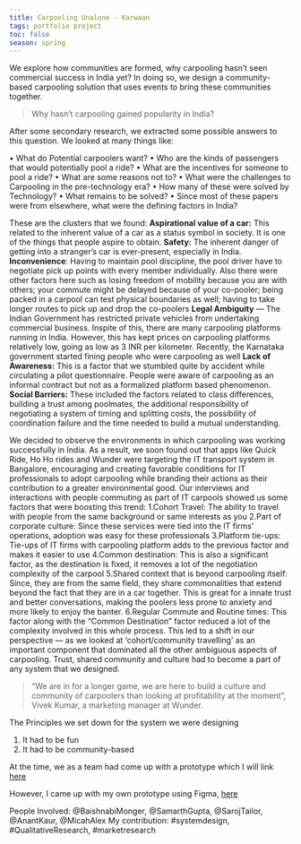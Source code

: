 ```yaml
---
title: Carpooling Unalone - Karwaan
tags: portfolio project
toc: false
season: spring
---
```


We explore how communities are formed, why carpooling hasn’t seen commercial success in India yet? In doing so, we design a community-based carpooling solution that uses events to bring these communities together.

>Why hasn’t carpooling gained popularity in India?

After some secondary research, we extracted some possible answers to this question. We looked at many things like:

•	What do Potential carpoolers want?
•	Who are the kinds of passengers that would potentially pool a ride?
•	What are the incentives for someone to pool a ride?
•	What are some reasons not to?
•	What were the challenges to Carpooling in the pre-technology era?
•	How many of these were solved by Technology?
•	What remains to be solved?
•	Since most of these papers were from elsewhere, what were the defining factors in India?

These are the clusters that we found:
**Aspirational value of a car:** This related to the inherent value of a car as a status symbol in society. It is one of the things that people aspire to obtain.
**Safety:** The inherent danger of getting into a stranger’s car is ever-present, especially in India.
**Inconvenience**: Having to maintain pool discipline, the pool driver have to negotiate pick up points with every member individually. Also there were other factors here such as losing freedom of mobility because you are with others; your commute might be delayed because of your co-pooler; being packed in a carpool can test physical boundaries as well; having to take longer routes to pick up and drop the co-poolers
**Legal Ambiguity** — The Indian Government has restricted private vehicles from undertaking commercial business. Inspite of this, there are many carpooling platforms running in India. However, this has kept prices on carpooling platforms relatively low, going as low as 3 INR per kilometer. Recently, the Karnataka government started fining people who were carpooling as well
**Lack of Awareness:** This is a factor that we stumbled quite by accident while circulating a pilot questionnaire. People were aware of carpooling as an informal contract but not as a formalized platform based phenomenon.
**Social Barriers:** These included the factors related to class differences, building a trust among poolmates, the additional responsibility of negotiating a system of timing and splitting costs, the possibility of coordination failure and the time needed to build a mutual understanding.

We decided to observe the environments in which carpooling was working successfully in India. As a result, we soon found out that apps like Quick Ride, Ho Ho rides and Wunder were targeting the IT transport system in Bangalore, encouraging and creating favorable conditions for IT professionals to adopt carpooling while branding their actions as their contribution to a greater environmental good.
Our interviews and interactions with people commuting as part of IT carpools showed us some factors that were boosting this trend:
1.Cohort Travel: The ability to travel with people from the same background or same interests as you
2.Part of corporate culture: Since these services were tied into the IT firms’ operations, adoption was easy for these professionals
3.Platform tie-ups: Tie-ups of IT firms with carpooling platform adds to the previous factor and makes it easier to use
4.Common destination: This is also a significant factor, as the destination is fixed, it removes a lot of the negotiation complexity of the carpool
5.Shared context that is beyond carpooling itself: Since, they are from the same field, they share commonalities that extend beyond the fact that they are in a car together. This is great for a innate trust and better conversations, making the poolers less prone to anxiety and more likely to enjoy the banter.
6.Regular Commute and Routine times: This factor along with the “Common Destination” factor reduced a lot of the complexity involved in this whole process.
This led to a shift in our perspective — as we looked at ‘cohort/community travelling’ as an important component that dominated all the other ambiguous aspects of carpooling. Trust, shared community and culture had to become a part of any system that we designed.

>“We are in for a longer game, we are here to build a culture and community of carpoolers than looking at profitability at the moment”,
Vivek Kumar, a marketing manager at Wunder.

The Principles we set down for the system we were designing
1.	It had to be fun
2.	It had to be community-based

At the time, we as a team had come up with a prototype which I will link [here](https://medium.com/exploring-ride-sharing-systems-at-scale/creating-a-community-based-carpooling-system-afbac6b732cb)

However, I came up with my own prototype using Figma, [here](https://www.figma.com/file/lGZklLSlFA2yjPxmcyykud/Karwaan?node-id=1%3A2318)

People Involved: @BaishnabiMonger, @SamarthGupta, @SarojTailor, @AnantKaur, @MicahAlex
My contribution: #systemdesign, #QualitativeResearch, #marketresearch